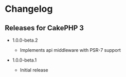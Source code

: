Changelog
=========

Releases for CakePHP 3
-------------

* 1.0.0-beta.2
  * Implements api middleware with PSR-7 support

* 1.0.0-beta.1
  * Initial release
